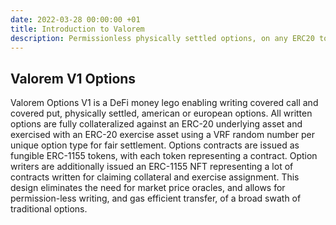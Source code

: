```yaml
---
date: 2022-03-28 00:00:00 +01
title: Introduction to Valorem
description: Permissionless physically settled options, on any ERC20 token.
---
```


## Valorem V1 Options

Valorem Options V1 is a DeFi money lego enabling writing covered call and covered put, 
physically settled, american or european options. All written options are fully collateralized 
against an ERC-20 underlying asset and exercised with an ERC-20 exercise asset using a VRF 
random number per unique option type for fair settlement. Options contracts are issued as 
fungible ERC-1155 tokens, with each token representing a contract. Option writers are 
additionally issued an ERC-1155 NFT representing a lot of contracts written for claiming 
collateral and exercise assignment. This design eliminates the need for market price oracles, 
and allows for permission-less writing, and gas efficient transfer, of a broad swath of 
traditional options.
